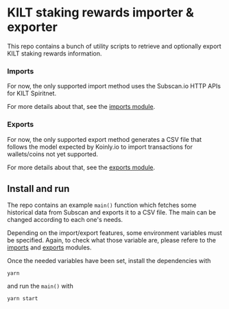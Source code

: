# KILT staking rewards importer & exporter

This repo contains a bunch of utility scripts to retrieve and optionally export KILT staking rewards information.

### Imports

For now, the only supported import method uses the Subscan.io HTTP APIs for KILT Spiritnet.

For more details about that, see the [imports module](src/imports).

### Exports

For now, the only supported export method generates a CSV file that follows the model expected by Koinly.io to import transactions for wallets/coins not yet supported.

For more details about that, see the [exports module](src/exports).

## Install and run

The repo contains an example `main()` function which fetches some historical data from Subscan and exports it to a CSV file.
The main can be changed according to each one's needs.

Depending on the import/export features, some environment variables must be specified.
Again, to check what those variable are, please refere to the [imports](src/imports) and [exports](src/exports) modules.

Once the needed variables have been set, install the dependencies with

```
yarn
```

and run the `main()` with

```
yarn start
```
